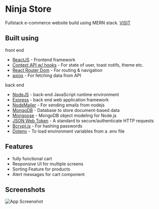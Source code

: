 
# Ninja Store

Fullstack e-commerce website build using MERN stack. [VISIT](https://ninjastore.netlify.app/)


## Built using

front end
- [ReactJS](https://reactjs.org/) - Frontend framework
- [Context API w/ hooks](https://reactjs.org/docs/context.html) - For state of user, toast notifs, theme etc.
- [React Router Dom](https://reactrouter.com/) - For routing & navigation
- [axios](https://axios-http.com/) - For fetching data from API

back end

- [NodeJS](https://nodejs.org/) - back-end JavaScript runtime environment
- [Express](https://expressjs.com/) - back end web application framework
- [NodeMailer](https://nodemailer.com/) - For sending emails from nodejs
- [MongoDB](https://www.mongodb.com/) - Database to store document-based data
- [Mongoose](https://mongoosejs.com/) - MongoDB object modeling for Node.js
- [JSON Web Token](https://jwt.io/) - A standard to secure/authenticate HTTP requests
- [Bcrypt.js](https://www.npmjs.com/package/bcryptjs) - For hashing passwords
- [Dotenv](https://www.npmjs.com/package/dotenv) - To load environment variables from a .env file

## Features

- fully functional cart
- Responsive UI for multiple screens
- Sorting Feature for products
- Alert messages for cart component



## Screenshots

![App Screenshot](https://i.ibb.co/WzYPNP4/image.png)

